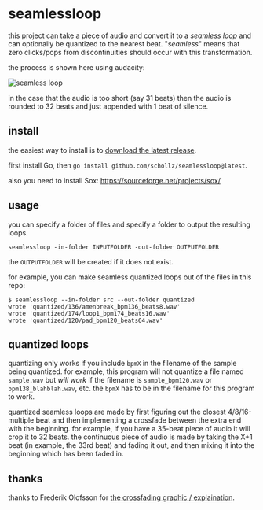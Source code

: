 # seamlessloop

this project can take a piece of audio and convert it to a *seamless loop* and can optionally be quantized to the nearest beat. "*seamless*" means that zero clicks/pops from discontinuities should occur with this transformation.


the process is shown here using audacity:

![seamless loop](https://user-images.githubusercontent.com/6550035/177219531-2efca0a8-07c7-4055-8fd0-b9b66060799a.gif)

in the case that the audio is too short (say 31 beats) then the audio is rounded to 32 beats and just appended with 1 beat of silence.

## install

the easiest way to install is to [download the latest release](https://github.com/schollz/seamlessloop/releases/latest).

first install Go, then `go install github.com/schollz/seamlessloop@latest`.

also you need to install Sox: https://sourceforge.net/projects/sox/

## usage

you can specify a folder of files and specify a folder to output the resulting loops.

```
seamlessloop -in-folder INPUTFOLDER -out-folder OUTPUTFOLDER
```

the `OUTPUTFOLDER` will be created if it does not exist.

for example, you can make seamless quantized loops out of the files in this repo:

```
$ seamlessloop --in-folder src --out-folder quantized
wrote 'quantized/136/amenbreak_bpm136_beats8.wav'
wrote 'quantized/174/loop1_bpm174_beats16.wav'
wrote 'quantized/120/pad_bpm120_beats64.wav'
```


## quantized loops

quantizing only works if you include `bpmX` in the filename of the sample being quantized. for example, this program will not quantize a file named `sample.wav` but *will work* if the filename is `sample_bpm120.wav` or `bpm138_blahblah.wav`, etc. the `bpmX` has to be in the filename for this program to work.

quantized seamless loops are made by first figuring out the closest 4/8/16-multiple beat and then implementing a crossfade between the extra end with the beginning. for example, if you have a 35-beat piece of audio it will crop it to 32 beats. the continuous piece of audio is made by taking the X+1 beat (in example, the 33rd beat) and fading it out, and then mixing it into the beginning which has been faded in.




## thanks

thanks to Frederik Olofsson for [the crossfading graphic / explaination](https://fredrikolofsson.com/f0blog/buffer-xfader/).